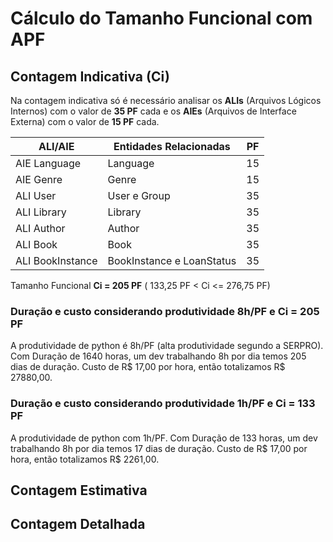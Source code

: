 # Cálculo do Tamanho Funcional com APF

## Contagem Indicativa (Ci)

Na contagem indicativa só é necessário analisar os **ALIs** (Arquivos Lógicos Internos) com o valor de **35 PF** cada 
e os **AIEs** (Arquivos de Interface Externa) com o valor de **15 PF** cada.

| ALI/AIE          | Entidades Relacionadas    |  PF  |
|------------------|---------------------------|------|
| AIE Language     | Language                  |  15  |
| AIE Genre        | Genre                     |  15  |
| ALI User         | User e Group              |  35  |
| ALI Library      | Library                   |  35  |
| ALI Author       | Author                    |  35  |
| ALI Book         | Book                      |  35  |
| ALI BookInstance | BookInstance e LoanStatus |  35  |

Tamanho Funcional **Ci = 205 PF** ( 133,25 PF < Ci <= 276,75 PF)

### Duração e custo considerando produtividade 8h/PF e Ci = 205 PF

A produtividade de python é 8h/PF (alta produtividade segundo a SERPRO).
Com Duração de 1640 horas, um dev trabalhando 8h por dia temos 205 dias de duração.
Custo de R$ 17,00 por hora, então totalizamos R$ 27880,00.

### Duração e custo considerando produtividade 1h/PF e Ci = 133 PF

A produtividade de python com 1h/PF.
Com Duração de 133 horas, um dev trabalhando 8h por dia temos 17 dias de duração.
Custo de R$ 17,00 por hora, então totalizamos R$ 2261,00.

## Contagem Estimativa

## Contagem Detalhada

